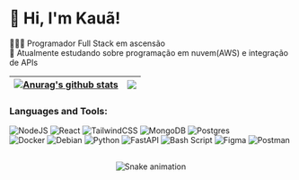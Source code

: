# 👋 Hi, I'm Kauã!
👩🏻‍💻 Programador Full Stack em ascensão<br/>
💭 Atualmente estudando sobre programação em nuvem(AWS) e integração de APIs<br/>

<!-- GitHub stats from https://github.com/anuraghazra/github-readme-stats -->

| <a href="https://github.com/anuraghazra/github-readme-stats"><img align="center" src="https://github-readme-stats.vercel.app/api?username=KauaLima157&show_icons=true&include_all_commits=true&theme=tokyonight&hide_border=true" alt="Anurag's github stats" /></a> | <a href="https://github.com/anuraghazra/github-readme-stats"><img align="center" src="https://github-readme-stats.vercel.app/api/top-langs/?username=KauaLima157&layout=compact&theme=tokyonight&hide_border=true" /></a> |
| ------------- | ------------- |



<h3>Languages and Tools:</h3>
<!-- Badges from https://github.com/Ileriayo/markdown-badges -->

![NodeJS](https://img.shields.io/badge/node.js-6DA55F?style=for-the-badge&logo=node.js&logoColor=white)
![React](https://img.shields.io/badge/react-%2320232a.svg?style=for-the-badge&logo=react&logoColor=%2361DAFB)
![TailwindCSS](https://img.shields.io/badge/tailwindcss-%2338B2AC.svg?style=for-the-badge&logo=tailwind-css&logoColor=white)
![MongoDB](https://img.shields.io/badge/MongoDB-%234ea94b.svg?style=for-the-badge&logo=mongodb&logoColor=white)
![Postgres](https://img.shields.io/badge/postgres-%23316192.svg?style=for-the-badge&logo=postgresql&logoColor=white)<br/>
![Docker](https://img.shields.io/badge/docker-%230db7ed.svg?style=for-the-badge&logo=docker&logoColor=white)
![Debian](https://img.shields.io/badge/Debian-D70A53?style=for-the-badge&logo=debian&logoColor=white)
![Python](https://img.shields.io/badge/python-3670A0?style=for-the-badge&logo=python&logoColor=ffdd54)
![FastAPI](https://img.shields.io/badge/FastAPI-005571?style=for-the-badge&logo=fastapi)
![Bash Script](https://img.shields.io/badge/bash_script-%23121011.svg?style=for-the-badge&logo=gnu-bash&logoColor=white)
![Figma](https://img.shields.io/badge/figma-%23F24E1E.svg?style=for-the-badge&logo=figma&logoColor=white)
![Postman](https://img.shields.io/badge/Postman-FF6C37?style=for-the-badge&logo=postman&logoColor=white)

##
<div align=center>
  
  <img src="https://raw.githubusercontent.com/KauaLima157/gitrepo/output/snake.svg" alt="Snake animation" />
  
</div>

